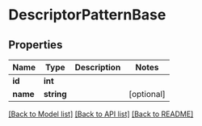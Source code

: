 # DescriptorPatternBase

## Properties
Name | Type | Description | Notes
------------ | ------------- | ------------- | -------------
**id** | **int** |  | 
**name** | **string** |  | [optional] 

[[Back to Model list]](../README.md#documentation-for-models) [[Back to API list]](../README.md#documentation-for-api-endpoints) [[Back to README]](../README.md)


